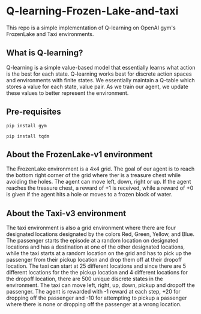 # Q-learning-Frozen-Lake-and-taxi

This repo is a simple implementation of Q-learning on OpenAI gym's FrozenLake and Taxi environments. 

## What is Q-learning? 
Q-learning is a simple value-based model that essentially learns what action is the best for each state. Q-learning works best for discrete action spaces and environments with finite states. We essentially maintain a Q-table which stores a value for each state, value pair. As we train our agent, we update these values to better represent the environment.

## Pre-requisites
```
pip install gym
```

```
pip install tqdm
```

## About the FrozenLake-v1 environment
The FrozenLake environment is a 4x4 grid. The goal of our agent is to reach the bottom right corner of the grid where ther is a treasure chest while avoiding the holes. The agent can move left, down, right or up. If the agent reaches the treasure chest, a reward of +1 is received, while a reward of +0 is given if the agent hits a hole or moves to a frozen block of water. 

## About the Taxi-v3 environment
The taxi environment is also a grid environment where there are four designated locations designated by the colors Red, Green, Yellow, and Blue. The passenger starts the episode at a random location on designated locations and has a destination at one of the other designated locations, while the taxi starts at a random location on the grid and has to pick up the passenger from their pickup location and drop them off at their dropoff location. The taxi can start at 25 different locations and since there are 5 different locations for the the pickup location and 4 different locations for the dropoff location, there are 500 unique discrete states in the environment. The taxi can move left, right, up, down, pickup and dropoff the passenger. The agent is rewarded with -1 reward at each step, +20 for dropping off the passenger and -10 for attempting to pickup a passenger where there is none or dropping off the passenger at a wrong location. 
